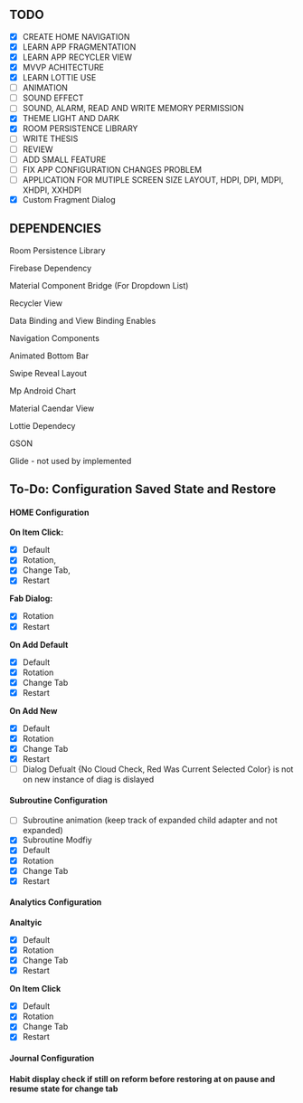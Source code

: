 ## TODO

* [X]  CREATE HOME NAVIGATION
* [X]  LEARN APP FRAGMENTATION
* [X]  LEARN APP RECYCLER VIEW
* [X]  MVVP ACHITECTURE
* [X]  LEARN LOTTIE USE
* [ ]  ANIMATION
* [ ]  SOUND EFFECT
* [ ]  SOUND, ALARM, READ AND WRITE MEMORY PERMISSION
* [X]  THEME LIGHT AND DARK
* [X]  ROOM PERSISTENCE LIBRARY
* [ ]  WRITE THESIS
* [ ]  REVIEW
* [ ]  ADD SMALL FEATURE
* [ ]  FIX APP CONFIGURATION CHANGES PROBLEM
* [ ]  APPLICATION FOR MUTIPLE SCREEN SIZE LAYOUT, HDPI, DPI, MDPI, XHDPI, XXHDPI
* [X]  Custom Fragment Dialog

## DEPENDENCIES

Room Persistence Library

Firebase Dependency

Material Component Bridge (For Dropdown List)

Recycler View

Data Binding and View Binding Enables

Navigation Components

Animated Bottom Bar

Swipe Reveal Layout

Mp Android Chart

Material Caendar View

Lottie Dependecy

GSON

Glide - not used by implemented

## To-Do: Configuration Saved State and Restore

#### HOME Configuration

**On Item Click:**

* [X]  Default
* [X]  Rotation,
* [X]  Change Tab,
* [X]  Restart

**Fab Dialog:**

* [X]  Rotation
* [X]  Restart

**On Add Default**

* [X]  Default
* [X]  Rotation
* [X]  Change Tab
* [X]  Restart

**On Add New**

* [X]  Default
* [X]  Rotation
* [X]  Change Tab
* [X]  Restart
* [ ]  Dialog Defualt {No Cloud Check, Red Was Current Selected Color} is not on new instance of diag is dislayed

#### Subroutine Configuration

* [ ]  Subroutine animation (keep track of expanded child adapter and not expanded)
* [X]  Subroutine Modfiy
  * [X]  Default
  * [X]  Rotation
  * [X]  Change Tab
  * [X]  Restart

#### Analytics Configuration

**Analtyic**

* [X]  Default
* [X]  Rotation
* [X]  Change Tab
* [X]  Restart

**On Item Click**

* [X]  Default
* [X]  Rotation
* [X]  Change Tab
* [X]  Restart

#### Journal Configuration



#### Habit display check if still on reform before restoring at on pause and resume state for change tab
